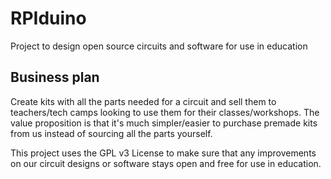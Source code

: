 # RPIduino
Project to design open source circuits and software for use in education

## Business plan
Create kits with all the parts needed for a circuit and sell them to teachers/tech camps looking to use them for their classes/workshops. The value proposition is that it's much simpler/easier to purchase premade kits from us instead of sourcing all the parts yourself.

This project uses the GPL v3 License to make sure that any improvements on our circuit designs or software stays open and free for use in education.
